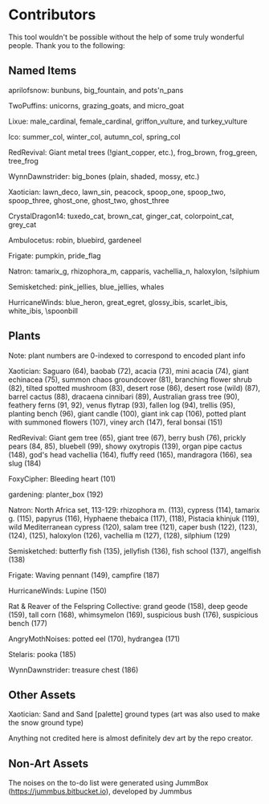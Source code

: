 Contributors
============

This tool wouldn't be possible without the help of some truly wonderful people. Thank you to the following:


Named Items
-----------

aprilofsnow: bunbuns, big\_fountain, and pots'n\_pans

TwoPuffins: unicorns, grazing\_goats, and micro_goat

Lixue: male\_cardinal, female\_cardinal, griffon\_vulture, and turkey_vulture

Ico: summer\_col, winter\_col, autumn\_col, spring\_col

RedRevival: Giant metal trees (!giant_copper, etc.), frog\_brown, frog\_green, tree\_frog

WynnDawnstrider: big_bones (plain, shaded, mossy, etc.)

Xaotician: lawn\_deco, lawn\_sin, peacock, spoop\_one, spoop\_two, spoop\_three, ghost\_one, ghost\_two, ghost\_three

CrystalDragon14: tuxedo\_cat, brown\_cat, ginger\_cat, colorpoint\_cat, grey\_cat

Ambulocetus: robin, bluebird, gardeneel

Frigate: pumpkin, pride\_flag

Natron: tamarix\_g, rhizophora\_m, capparis, vachellia\_n, haloxylon, !silphium

Semisketched: pink\_jellies, blue\_jellies, whales

HurricaneWinds: blue\_heron, great\_egret, glossy\_ibis, scarlet\_ibis, white\_ibis, \spoonbill


Plants
------
Note: plant numbers are 0-indexed to correspond to encoded plant info

Xaotician: Saguaro (64), baobab (72), acacia (73), mini acacia (74), giant echinacea (75), summon chaos groundcover (81), branching flower shrub (82), tilted spotted mushroom (83), desert rose (86), desert rose (wild) (87), barrel cactus (88), dracaena cinnibari (89), Australian grass tree (90), feathery ferns (91, 92), venus flytrap (93), fallen log (94), trellis (95), planting bench (96), giant candle (100), giant ink cap (106), potted plant with summoned flowers (107), viney arch (147), feral bonsai (151)

RedRevival: Giant gem tree (65), giant tree (67), berry bush (76), prickly pears (84, 85), bluebell (99), showy oxytropis (139), organ pipe cactus (148), god's head vachellia (164), fluffy reed (165), mandragora (166), sea slug (184)

FoxyCipher: Bleeding heart (101)

gardening: planter_box (192)

Natron: North Africa set, 113-129: rhizophora m. (113), cypress (114), tamarix g. (115), papyrus (116), Hyphaene thebaica (117), (118), Pistacia khinjuk (119), wild Mediterranean cypress (120), salam tree (121), caper bush (122), (123), (124), (125), haloxylon (126), vachellia m (127), (128), silphium (129)

Semisketched: butterfly fish (135), jellyfish (136), fish school (137), angelfish (138)

Frigate: Waving pennant (149), campfire (187)

HurricaneWinds: Lupine (150)

Rat & Reaver of the Felspring Collective: grand geode (158), deep geode (159), tall corn (168), whimsymelon (169), suspicious bush (176), suspicious bench (177)

AngryMothNoises: potted eel (170), hydrangea (171)

Stelaris: pooka (185)

WynnDawnstrider: treasure chest (186)

Other Assets
------------

Xaotician: Sand and Sand \[palette\] ground types (art was also used to make the snow ground type)





Anything not credited here is almost definitely dev art by the repo creator.



Non-Art Assets
--------------

The noises on the to-do list were generated using JummBox (https://jummbus.bitbucket.io), developed by Jummbus

